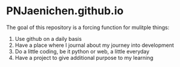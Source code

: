 # PNJaenichen.github.io

<p>The goal of this repository is a forcing function for mulitple things:<p>

<ol>
  <li>Use github on a daily basis</li>
  <li>Have a place where I journal about my journey into development</li>
  <li>Do a little coding, be it python or web, a little everyday</li>
  <li>Have a project to give additional purpose to my learning</li>
</ol>


  

